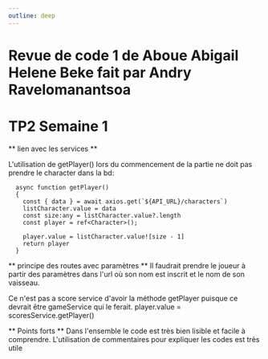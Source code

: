 ```yaml
---
outline: deep
---
```


# Revue de code 1 de Aboue Abigail Helene Beke fait par Andry Ravelomanantsoa 

# TP2 Semaine 1 

** lien avec les services **
 
 L'utilisation de getPlayer() lors du commencement de la partie ne doit pas prendre le character dans la bd: 

```
  async function getPlayer()
  {
    const { data } = await axios.get(`${API_URL}/characters`)
    listCharacter.value = data
    const size:any = listCharacter.value?.length 
    const player = ref<Character>();

    player.value = listCharacter.value![size - 1]
    return player
  }
```

** principe des routes avec paramètres ** 
Il faudrait prendre le joueur à partir des paramètres dans l'url où son nom est inscrit et le nom de son vaisseau.

Ce n'est pas a score service d'avoir la méthode getPlayer puisque ce devrait être gameService qui le ferait.
player.value = scoresService.getPlayer()


** Points forts ** 
Dans l'ensemble le code est très bien lisible et facile à comprendre. L'utilisation de commentaires pour expliquer les codes est très utile